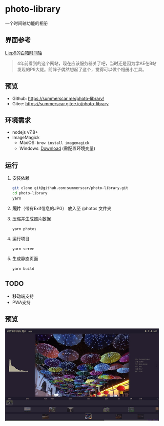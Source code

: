 # photo-library

一个时间轴功能的相册

## 界面参考

[Liep9](https://space.bilibili.com/313485/)的[白箱时间轴](https://bbs.saraba1st.com/2b/thread-1107321-1-1.html)

> 4年前看到的这个网站，现在应该服务器关了吧，当时还是因为学AE在B站发现的P9大佬。前阵子偶然想起了这个，觉得可以做个相册小工具。

## 预览

* Github: https://summerscar.me/photo-library/
* Gitee: https://summerscar.gitee.io/photo-library

## 环境需求

* nodejs v7.8+
* ImageMagick
    * MacOS:  ```brew install imagemagick```
    * Windows: [Download](http://www.imagemagick.com.cn/download.html) (需配置环境变量)

## 运行

1. 安装依赖

    ```bash
    git clone git@github.com:summerscar/photo-library.git
    cd photo-library
    yarn
    ```

2. **照片**（带有Exif信息的JPG） 放入至 /photos 文件夹

3. 压缩并生成照片数据

    ```yarn photos```

4. 运行项目

    ```yarn serve```

5. 生成静态页面

    ```yarn build```

## TODO

* 移动端支持
* PWA支持

## 预览

![preview](./preview/preview.jpg)
